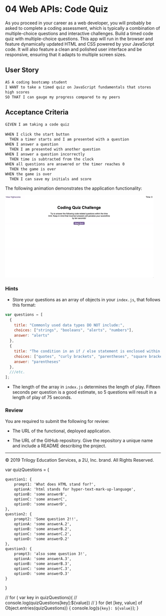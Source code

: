 # 04 Web APIs: Code Quiz

As you proceed in your career as a web developer, you will probably be asked to complete a coding assessment, which is typically a combination of multiple-choice questions and interactive challenges. Build a timed code quiz with multiple-choice questions. This app will run in the browser and feature dynamically updated HTML and CSS powered by your JavaScript code. It will also feature a clean and polished user interface and be responsive, ensuring that it adapts to multiple screen sizes.

## User Story

```
AS A coding bootcamp student
I WANT to take a timed quiz on JavaScript fundamentals that stores high scores
SO THAT I can gauge my progress compared to my peers
```

## Acceptance Criteria

```
GIVEN I am taking a code quiz

WHEN I click the start button
  THEN a timer starts and I am presented with a question
WHEN I answer a question
  THEN I am presented with another question
WHEN I answer a question incorrectly
  THEN time is subtracted from the clock
WHEN all questions are answered or the timer reaches 0
  THEN the game is over
WHEN the game is over
  THEN I can save my initials and score
```

The following animation demonstrates the application functionality:

![code quiz](./Assets/04-web-apis-homework-demo.gif)


### Hints

* Store your questions as an array of objects in your `index.js`, that follows this format:

```js
var questions = [
  {
    title: "Commonly used data types DO NOT include:",
    choices: ["strings", "booleans", "alerts", "numbers"],
    answer: "alerts"
  },
  {
    title: "The condition in an if / else statement is enclosed within ____.",
    choices: ["quotes", "curly brackets", "parentheses", "square brackets"],
    answer: "parentheses"
  },
  ///etc.
];
```

* The length of the array in `index.js` determines the length of play. Fifteen seconds per question is a good estimate, so 5 questions will result in a length of play of 75 seconds.


### Review

You are required to submit the following for review:

- The URL of the functional, deployed application.

- The URL of the GitHub repository. Give the repository a unique name and include a README describing the project.

---

© 2019 Trilogy Education Services, a 2U, Inc. brand. All Rights Reserved.



var quizQuestions = {
    
    question1: {
        prompt1: 'What does HTML stand for?',
        optionA: 'html stands for hyper-text-mark-up-language',
        optionB: 'some answerB',
        optionC: 'some answerC',
        optionD: 'some answerD',
    },
    question2: {
        prompt2: 'Some question 2!!',
        optionA: 'some answerA.2',
        optionB: 'some answerB.2',
        optionC: 'some answerC.2',
        optionD: 'some answerD.2'
    },
    question3: {
        prompt3: 'also some question 3!',
        optionA: 'some answerA.3',
        optionB: 'some answerB.3',
        optionC: 'some answerC.3',
        optionD: 'some answerD.3'
    }
}


// for ( var key in quizQuestions){
//     console.log(quizQuestions[key]:${value})
// }
for (let [key, value] of Object.entries(quizQuestions)) {
    console.log(`${key}: ${value}`);
  }